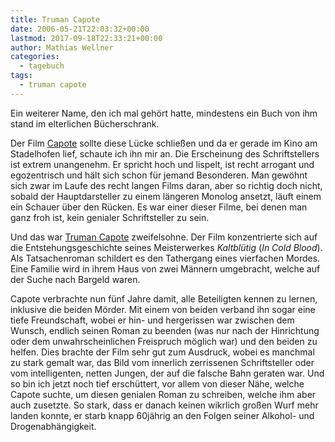 ```yaml
---
title: Truman Capote
date: 2006-05-21T22:03:32+00:00
lastmod: 2017-09-18T22:33:21+00:00
author: Mathias Wellner
categories:
  - tagebuch
tags:
  - truman capote
---
```

Ein weiterer Name, den ich mal gehört hatte, mindestens ein Buch von ihm stand im elterlichen Bücherschrank.

Der Film [Capote](https://de.wikipedia.org/wiki/Capote) sollte diese Lücke schließen und da er gerade im Kino am Stadelhofen lief, schaute ich ihn mir an. Die Erscheinung des Schriftstellers ist extrem unangenehm. Er spricht hoch und lispelt, ist recht arrogant und egozentrisch und hält sich schon für jemand Besonderen. Man gewöhnt sich zwar im Laufe des recht langen Films daran, aber so richtig doch nicht, sobald der Hauptdarsteller zu einem längeren Monolog ansetzt, läuft einem ein Schauer über den Rücken. Es war einer dieser Filme, bei denen man ganz froh ist, kein genialer Schriftsteller zu sein. 

Und das war [Truman Capote](https://de.wikipedia.org/wiki/Truman_Capote) zweifelsohne. Der Film konzentrierte sich auf die Entstehungsgeschichte seines Meisterwerkes _Kaltblütig_ (_In Cold Blood_). Als Tatsachenroman schildert es den Tathergang eines vierfachen Mordes. Eine Familie wird in ihrem Haus von zwei Männern umgebracht, welche auf der Suche nach Bargeld waren. 

Capote verbrachte nun fünf Jahre damit, alle Beteiligten kennen zu lernen, inklusive die beiden Mörder. Mit einem von beiden verband ihn sogar eine tiefe Freundschaft, wobei er hin- und hergerissen war zwischen dem Wunsch, endlich seinen Roman zu beenden (was nur nach der Hinrichtung oder dem unwahrscheinlichen Freispruch möglich war) und den beiden zu helfen. Dies brachte der Film sehr gut zum Ausdruck, wobei es manchmal zu stark gemalt war, das Bild vom innerlich zerrissenen Schriftsteller oder vom intelligenten, netten Jungen, der auf die falsche Bahn geraten war. Und so bin ich jetzt noch tief erschüttert, vor allem von dieser Nähe, welche Capote suchte, um diesen genialen Roman zu schreiben, welche ihm aber auch zusetzte. So stark, dass er danach keinen wikrlich großen Wurf mehr landen konnte, er starb knapp 60jährig an den Folgen seiner Alkohol- und Drogenabhängigkeit.